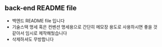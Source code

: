 ## back-end README file
- 백엔드 README file 입니다
- 기술스택 명세 혹은 컨벤션 명세용으로 간단히 메모장 용도로 사용하시면 좋을 것 같아서 임시로 제작해뒀습니다
- 삭제하셔도 무방합니다